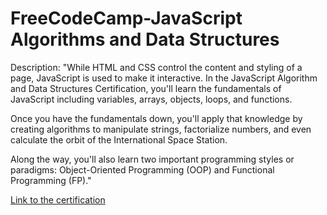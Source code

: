 # FreeCodeCamp-JavaScript Algorithms and Data Structures

Description: "While HTML and CSS control the content and styling of a page, JavaScript is used to make it interactive. In the JavaScript Algorithm and Data Structures Certification, you'll learn the fundamentals of JavaScript including variables, arrays, objects, loops, and functions.

Once you have the fundamentals down, you'll apply that knowledge by creating algorithms to manipulate strings, factorialize numbers, and even calculate the orbit of the International Space Station.

Along the way, you'll also learn two important programming styles or paradigms: Object-Oriented Programming (OOP) and Functional Programming (FP)."

[Link to the certification](https://www.freecodecamp.org/certification/Reggroy/javascript-algorithms-and-data-structures)